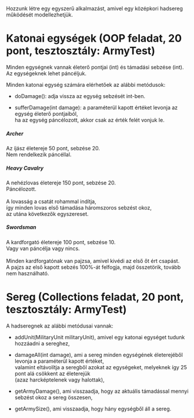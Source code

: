 Hozzunk létre egy egyszerű alkalmazást, amivel egy középkori hadsereg működését modellezhetjük.

# Katonai egységek (OOP feladat, 20 pont, tesztosztály: ArmyTest)

Minden egységnek vannak életerő pontjai (int) és támadási sebzése (int). Az egységeknek lehet páncéljuk.

Minden katonai egység számára elérhetőek az alábbi metódusok:

- doDamage(): adja vissza az egység sebzését int-ben.

- sufferDamage(int damage): a paraméterül kapott értéket levonja az egység életerő pontjaiból,<br>
  ha az egység páncélozott, akkor csak az érték felét vonjuk le.

##### Archer

Az íjász életereje 50 pont, sebzése 20.<br>
Nem rendelkezik páncéllal.

##### Heavy Cavalry

A nehézlovas életereje 150 pont, sebzése 20.<br>
Páncélozott.<br>
<br>
A lovasság a csatát rohammal indítja,<br>
így minden lovas első támadása háromszoros sebzést okoz,<br>
az utána következők egyszereset.

##### Swordsman

A kardforgató életereje 100 pont, sebzése 10.<br>
Vagy van páncélja vagy nincs.<br>
<br>
Minden kardforgatónak van pajzsa, amivel kivédi az első őt ért csapást.<br>
A pajzs az első kapott sebzés 100%-át felfogja, majd összetörik, tovább nem használható.<br>

# Sereg (Collections feladat, 20 pont, tesztosztály: ArmyTest)

A hadseregnek az alábbi metódusai vannak:

- addUnit(MilitaryUnit militaryUnit), amivel egy katonai egységet tudunk hozzáadni a sereghez,

- damageAll(int damage), ami a sereg minden egységének életerejéből levonja a paraméterül kapott értéket, <br>
  valamint eltávolítja a seregből azokat az egységeket, melyeknek így 25 pont alá csökkent az életerejük <br>
  (azaz harcképtelenek vagy halottak),

- getArmyDamage(), ami visszaadja, hogy az aktuális támadással mennyi sebzést okoz a sereg összesen,

- getArmySize(), ami visszaadja, hogy hány egységből áll a sereg.